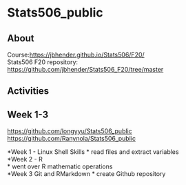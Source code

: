 # Stats506_public

## About
Course:https://jbhender.github.io/Stats506/F20/  
Stats506 F20 repository: https://github.com/jbhender/Stats506_F20/tree/master

## Activities  
## Week 1-3
https://github.com/longyyu/Stats506_public  
https://github.com/Ranynola/Stats506_public  

*Week 1 - Linux Shell Skills
	* read files and extract variables     
*Week 2 - R  
	* went over R mathematic operations  
*Week 3 Git and RMarkdown
	* create Github repository    
